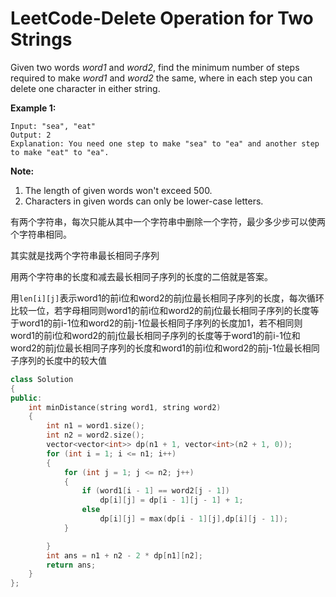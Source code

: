 # LeetCode-Delete Operation for Two Strings

Given two words *word1* and *word2*, find the minimum number of steps required to make *word1* and *word2* the same, where in each step you can delete one character in either string.

**Example 1:**

```
Input: "sea", "eat"
Output: 2
Explanation: You need one step to make "sea" to "ea" and another step to make "eat" to "ea".
```

**Note:**

1. The length of given words won't exceed 500.
2. Characters in given words can only be lower-case letters.

有两个字符串，每次只能从其中一个字符串中删除一个字符，最少多少步可以使两个字符串相同。

其实就是找两个字符串最长相同子序列

用两个字符串的长度和减去最长相同子序列的长度的二倍就是答案。

用`len[i][j]`表示word1的前i位和word2的前j位最长相同子序列的长度，每次循环比较一位，若字母相同则word1的前i位和word2的前j位最长相同子序列的长度等于word1的前i-1位和word2的前j-1位最长相同子序列的长度加1，若不相同则word1的前i位和word2的前j位最长相同子序列的长度等于word1的前i-1位和word2的前j位最长相同子序列的长度和word1的前i位和word2的前j-1位最长相同子序列的长度中的较大值

```c++
class Solution
{
public:
	int minDistance(string word1, string word2)
	{
		int n1 = word1.size();
		int n2 = word2.size();
		vector<vector<int>> dp(n1 + 1, vector<int>(n2 + 1, 0));
		for (int i = 1; i <= n1; i++)
		{
			for (int j = 1; j <= n2; j++)
			{
				if (word1[i - 1] == word2[j - 1])
					dp[i][j] = dp[i - 1][j - 1] + 1;
				else
					dp[i][j] = max(dp[i - 1][j],dp[i][j - 1]);
			}

		}
		int ans = n1 + n2 - 2 * dp[n1][n2];
		return ans;
	}
};

```

